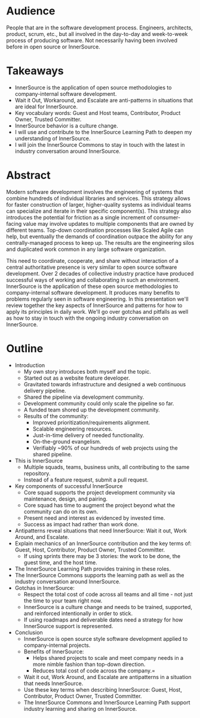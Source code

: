 # Audience

People that are in the software development process.
Engineers, architects, product, scrum, etc., but all involved in the day-to-day and week-to-week process of producing software.
Not necessarily having been involved before in open source or InnerSource.

# Takeaways

* InnerSource is the application of open source methodologies to company-internal software development.
* Wait it Out, Workaround, and Escalate are anti-patterns in situations that are ideal for InnerSource.
* Key vocabulary words: Guest and Host teams, Contributor, Product Owner, Trusted Committer. 
* InnerSource behavior is a culture change.
* I will use and contribute to the InnerSource Learning Path to deepen my understanding of InnerSource.
* I will join the InnerSource Commons to stay in touch with the latest in industry conversation around InnerSource.

# Abstract

Modern software development involves the engineering of systems that combine hundreds of individual libraries and services.
This strategy allows for faster construction of larger, higher-quality systems as individual teams can specialize and iterate in their specific component(s).
This strategy also introduces the potential for friction as a single increment of consumer-facing value may involve updates to multiple components that are owned by different teams.
Top-down coordination processes like Scaled Agile can help, but eventually the demands of coordination outpace the ability for any centrally-managed process to keep up.
The results are the engineering silos and duplicated work common in any large software organization.

This need to coordinate, cooperate, and share without interaction of a central authoritative presence is very similar to open source software development.
Over 2 decades of collective industry practice have produced successful ways of working and collaborating in such an environment.
InnerSource is the application of these open source methodologies to company-internal software development.
It produces many benefits to problems regularly seen in software engineering.
In this presentation we'll review together the key aspects of InnerSource and patterns for how to apply its principles in daily work.
We'll go over gotchas and pitfalls as well as how to stay in touch with the ongoing industry conversation on InnerSource.

# Outline

* Introduction
  * My own story introduces both myself and the topic.
  * Started out as a website feature developer.
  * Gravitated towards infrastructure and designed a web continuous delivery pipeline.
  * Shared the pipeline via development community.
  * Development community could only scale the pipeline so far.
  * A funded team shored up the development community.
  * Results of the community:
    * Improved prioritization/requirements alignment.
    * Scalable engineering resources.
    * Just-in-time delivery of needed functionality.
    * On-the-ground evangelism.
    * Verifiably ~90% of our hundreds of web projects using the shared pipeline.
* This is InnerSource
  * Multiple squads, teams, business units, all contributing to the same repository.
  * Instead of a feature request, submit a pull request.
* Key components of successful InnerSource
  * Core squad supports the project development community via maintenance, design, and pairing.
  * Core squad has time to augment the project beyond what the community can do on its own.
  * Present need and interest as evidenced by invested time.
  * Success as impact had rather than work done.
* Antipatterns reveal situations that need InnerSource: Wait it out, Work Around, and Escalate.
* Explain mechanics of an InnerSource contribution and the key terms of: Guest, Host, Contributor, Product Owner, Trusted Committer.
  * If using sprints there may be 3 stories: the work to be done, the guest time, and the host time.
* The InnerSource Learning Path provides training in these roles.
* The InnerSource Commons supports the learning path as well as the industry conversation around InnerSource.
* Gotchas in InnerSource:
  * Respect the total cost of code across all teams and all time - not just the time to your team right now.
  * InnerSource is a culture change and needs to be trained, supported, and reinforced intentionally in order to stick.
  * If using roadmaps and deliverable dates need a strategy for how InnerSource support is represented.
* Conclusion
   * InnerSource is open source style software development applied to company-internal projects.
   * Benefits of InnerSource:
     * Helps shared projects to scale and meet company needs in a more nimble fashion than top-down direction.
     * Reduces total cost of code across the company.=
   * Wait it out, Work Around, and Escalate are antipatterns in a situation that needs InnerSource.
   * Use these key terms when describing InnerSource: Guest, Host, Contributor, Product Owner, Trusted Committer.
   * The InnerSource Commons and InnerSource Learning Path support industry learning and sharing on InnerSource.
